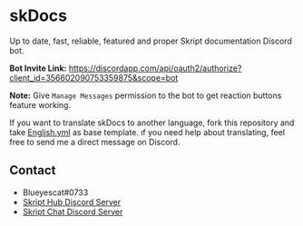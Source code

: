 # skDocs
Up to date, fast, reliable, featured and proper Skript documentation Discord bot.


**Bot Invite Link:** https://discordapp.com/api/oauth2/authorize?client_id=356602090753359875&scope=bot

**Note:** Give `Manage Messages` permission to the bot to get reaction buttons feature working.


If you want to translate skDocs to another language, fork this repository and take [English.yml](https://github.com/Blueyescat/skDocs/blob/master/languages/English.yml) as base template.
ıf you need help about translating, feel free to send me a direct message on Discord.

## Contact
- Blueyescat#0733
- [Skript Hub Discord Server](https://skripthub.net/discord)
- [Skript Chat Discord Server](https://discord.gg/wfkUMXZ)
